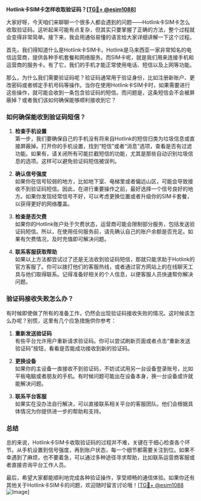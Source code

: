 **Hotlink卡SIM卡怎样收取验证码？[[TG💪+ @esim1088](https://t.me/s/esim1088)]**

大家好呀，今天咱们来聊聊一个很多人都会遇到的问题——Hotlink卡SIM卡怎么收取验证码。这听起来可能有点复杂，但其实只要掌握了正确的方法，整个过程就会变得非常简单。接下来，我会用通俗易懂的语言给大家详细讲解一下这个过程。

首先，我们得知道什么是Hotlink卡SIM卡。Hotlink是马来西亚一家非常知名的电信运营商，提供各种手机套餐和网络服务。而SIM卡呢，就是我们用来连接手机和运营商的服务卡。有了它，我们的手机才能正常使用电话、短信以及上网等功能。

那么，为什么我们需要验证码呢？验证码通常用于验证身份，比如注册新账户、更改密码或者绑定手机号码等操作。当你在使用Hotlink卡SIM卡时，如果需要进行这些操作，就可能会收到一条包含验证码的短信。而问题是，这条短信会不会被屏蔽掉？或者我们该如何确保能够顺利接收到它？

### 如何确保能收到验证码短信？

1. **检查手机设置**  
   第一步，我们要确保自己的手机没有将来自Hotlink的短信归类为垃圾信息或直接屏蔽掉。打开你的手机设置，找到“短信”或者“消息”选项，查看是否有过滤功能。如果有，请关闭所有可能拦截短信的功能，尤其是那些自动识别垃圾信息的选项。这样可以避免验证码短信被误判。

2. **确认信号强度**  
   如果你在信号较弱的地方，比如地下室、电梯里或者偏远山区，可能会导致接收不到验证码短信。因此，在进行重要操作之前，最好选择一个信号良好的地方。如果你发现经常信号不好，可以考虑更换位置或者升级你的SIM卡套餐，以获得更好的网络覆盖。

3. **检查是否欠费**  
   如果你的Hotlink账户处于欠费状态，运营商可能会限制部分服务，包括发送验证码短信。所以，在使用任何服务前，请先确认自己的账户余额是否充足。如果有欠费情况，及时充值即可解决问题。

4. **联系客服获取帮助**  
   如果以上方法都尝试过了还是无法收到验证码短信，那就只能求助于Hotlink的官方客服了。你可以拨打他们的客服热线，或者通过官方网站上的在线聊天工具与他们取得联系。记得准备好相关的个人信息，以便客服人员快速帮你解决问题。

### 验证码接收失败怎么办？

有时候即使做了所有的准备工作，仍然会出现验证码接收失败的情况。这时候该怎么办呢？别慌，这里有几个应急措施供你参考：

1. **重新发送验证码**  
   有些平台允许用户重新请求验证码。你可以尝试刷新页面或者点击“重新发送验证码”按钮，看看是否能成功接收到新的验证码。

2. **更换设备**  
   如果你的主设备一直接收不到验证码，不妨试试用另一台设备登录账号，比如平板电脑或者朋友的手机。有时候问题可能出在设备本身，换一台设备或许就能解决问题。

3. **联系平台客服**  
   如果实在没办法自行解决，可以直接联系相关平台的客服团队。他们会根据具体情况为你提供进一步的帮助和支持。

### 总结

总的来说，Hotlink卡SIM卡收取验证码的过程并不难，关键在于细心检查各个环节。从手机设置到信号强度，再到账户状态，每一个细节都需要关注到位。如果不幸遇到了麻烦，也不要着急，可以通过多种途径寻求帮助，比如联系运营商客服或者直接咨询平台工作人员。

最后，希望大家都能顺利地完成各种验证操作，享受顺畅的通信体验。如果你还有其他关于Hotlink卡SIM卡的问题，欢迎随时留言讨论哦！[[TG💪+ @esim1088](https://t.me/s/esim1088) ![Image](https://i.postimg.cc/4NQfJmqS/Snipaste-2025-05-13-00-14-12.png)]